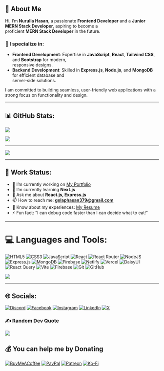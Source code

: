 ## 🌟 About Me

Hi, I’m **Nurulla Hasan**, a passionate **Frontend Developer** and a **Junior MERN Stack Developer**, aspiring to become a</br> proficient **MERN Stack Developer** in the future.

### 💼 I specialize in:
- **Frontend Development**: Expertise in **JavaScript**, **React**, **Tailwind CSS**, and **Bootstrap** for modern,<br/> responsive designs.
- **Backend Development**: Skilled in **Express.js**, **Node.js**, and **MongoDB** for efficient database and<br/> server-side solutions.

I am committed to building seamless, user-friendly web applications with a strong focus on functionality and design.

---

## 📊 GitHub Stats:

![](https://github-readme-stats.vercel.app/api?username=Golap12&theme=tokyonight&hide_border=false&include_all_commits=false&count_private=false)

![](https://github-readme-streak-stats.herokuapp.com/?user=Golap12&theme=tokyonight&hide_border=false)

---

[![](https://visitcount.itsvg.in/api?id=Golap12&icon=0&color=0)](https://visitcount.itsvg.in)

---

## 🚀 Work Status:
- 🔭 I’m currently working on [My Portfolio](https://github.com/Golap12/portfolio)
- 🌱 I’m currently learning **Next.js**
- 💬 Ask me about **React.js, Express.js**
- 📫 How to reach me: **golaphasan379@gmail.com**
- 📄 Know about my experiences: [My Resume](https://drive.google.com/file/d/1EM4ctU3ALqVm4H7VF9CQBiHsZi0qWCKc-F9uE0Gp6vg/view)
- ⚡ Fun fact: "I can debug code faster than I can decide what to eat!"

---

# 💻 Languages and Tools:
![HTML5](https://img.shields.io/badge/html5-%23E34F26.svg?style=for-the-badge&logo=html5&logoColor=white) ![CSS3](https://img.shields.io/badge/css3-%231572B6.svg?style=for-the-badge&logo=css3&logoColor=white) ![JavaScript](https://img.shields.io/badge/javascript-%23323330.svg?style=for-the-badge&logo=javascript&logoColor=%23F7DF1E) ![React](https://img.shields.io/badge/react-%2320232a.svg?style=for-the-badge&logo=react&logoColor=%2361DAFB) ![React Router](https://img.shields.io/badge/React_Router-CA4245?style=for-the-badge&logo=react-router&logoColor=white) ![NodeJS](https://img.shields.io/badge/node.js-6DA55F?style=for-the-badge&logo=node.js&logoColor=white) ![Express.js](https://img.shields.io/badge/express.js-%23404d59.svg?style=for-the-badge&logo=express&logoColor=%2361DAFB) ![MongoDB](https://img.shields.io/badge/MongoDB-%234ea94b.svg?style=for-the-badge&logo=mongodb&logoColor=white) ![Firebase](https://img.shields.io/badge/firebase-%23039BE5.svg?style=for-the-badge&logo=firebase) ![Netlify](https://img.shields.io/badge/netlify-%23000000.svg?style=for-the-badge&logo=netlify&logoColor=#00C7B7) ![Vercel](https://img.shields.io/badge/vercel-%23000000.svg?style=for-the-badge&logo=vercel&logoColor=white) ![DaisyUI](https://img.shields.io/badge/daisyui-5A0EF8?style=for-the-badge&logo=daisyui&logoColor=white) ![React Query](https://img.shields.io/badge/-React%20Query-FF4154?style=for-the-badge&logo=react%20query&logoColor=white) ![Vite](https://img.shields.io/badge/vite-%23646CFF.svg?style=for-the-badge&logo=vite&logoColor=white) ![Firebase](https://img.shields.io/badge/firebase-a08021?style=for-the-badge&logo=firebase&logoColor=ffcd34) ![Git](https://img.shields.io/badge/git-%23F05033.svg?style=for-the-badge&logo=git&logoColor=white) ![GitHub](https://img.shields.io/badge/github-%23121011.svg?style=for-the-badge&logo=github&logoColor=white)

![](https://github-readme-stats.vercel.app/api/top-langs/?username=Golap12&theme=tokyonight&hide_border=false&include_all_commits=false&count_private=false&layout=compact)

---

## 🌐 Socials:
[![Discord](https://img.shields.io/badge/Discord-%237289DA.svg?logo=discord&logoColor=white)](https://discord.gg/Golap12) [![Facebook](https://img.shields.io/badge/Facebook-%231877F2.svg?logo=Facebook&logoColor=white)](https://facebook.com/Golap12) [![Instagram](https://img.shields.io/badge/Instagram-%23E4405F.svg?logo=Instagram&logoColor=white)](https://instagram.com/Golap12) [![LinkedIn](https://img.shields.io/badge/LinkedIn-%230077B5.svg?logo=linkedin&logoColor=white)](https://linkedin.com/in/Golap12) [![X](https://img.shields.io/badge/X-black.svg?logo=X&logoColor=white)](https://x.com/Golap12)

### ✍️ Random Dev Quote
![](https://quotes-github-readme.vercel.app/api?type=horizontal&theme=radical)

## 💰 You can help me by Donating
[![BuyMeACoffee](https://img.shields.io/badge/Buy%20Me%20a%20Coffee-ffdd00?style=for-the-badge&logo=buy-me-a-coffee&logoColor=black)](https://buymeacoffee.com/golaphasan315) [![PayPal](https://img.shields.io/badge/PayPal-00457C?style=for-the-badge&logo=paypal&logoColor=white)](https://paypal.me/golaphasan315) [![Patreon](https://img.shields.io/badge/Patreon-F96854?style=for-the-badge&logo=patreon&logoColor=white)](https://patreon.com/golaphasan315) [![Ko-Fi](https://img.shields.io/badge/Ko--fi-F16061?style=for-the-badge&logo=ko-fi&logoColor=white)](https://ko-fi.com/golaphasan315)
